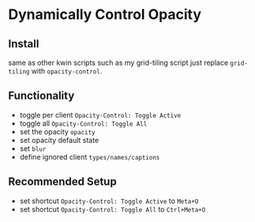 # Dynamically Control Opacity

## Install
same as other kwin scripts such as my grid-tiling script just replace `grid-tiling` with `opacity-control`.

## Functionality
- toggle per client `Opacity-Control: Toggle Active`
- toggle all `Opacity-Control: Toggle All`
- set the opacity `opacity`
- set opacity default state
- set `blur`
- define ignored client `types/names/captions`

## Recommended Setup
- set shortcut `Opacity-Control: Toggle Active` to `Meta+O`
- set shortcut `Opacity-Control: Toggle All` to `Ctrl+Meta+O`
